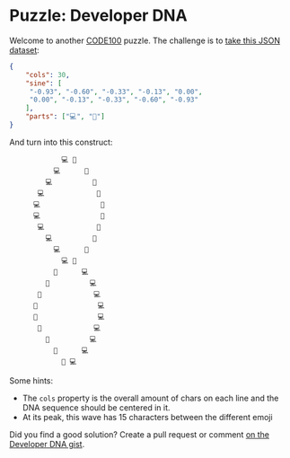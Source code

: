 # Puzzle: Developer DNA

Welcome to another [CODE100](https://code100.dev) puzzle. The challenge is to [take this JSON dataset](dnadata.json):

```JSON
{
    "cols": 30,
    "sine": [
     "-0.93", "-0.60", "-0.33", "-0.13", "0.00",
     "0.00", "-0.13", "-0.33", "-0.60", "-0.93"
    ],
    "parts": ["💻", "💖"]
}
```

And turn into this construct:

```
             💻 💖              
           💻      💖           
         💻          💖         
       💻             💖        
      💻               💖       
      💻               💖       
       💻             💖        
         💻          💖         
           💻      💖           
             💻 💖              
           💖      💻           
         💖          💻         
       💖             💻        
      💖               💻       
      💖               💻       
       💖             💻        
         💖          💻         
           💖      💻           
             💖 💻  
```

Some hints: 

* The `cols` property is the overall amount of chars on each line and the DNA sequence should be centered in it.
* At its peak, this wave has 15 characters between the different emoji

Did you find a good solution? Create a pull request or comment [on the Developer DNA gist](https://gist.github.com/codepo8/31b9ad820c03916941c294c404831829).

